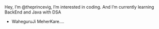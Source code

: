 Hey, I’m @theprincevig, I’m interested in coding. 
And I’m currently learning BackEnd and Java with DSA
- WaheguruJi MeherKare....

<!---
theprincevig/theprincevig is a ✨ special ✨ repository because its `README.md` (this file) appears on your GitHub profile.
You can click the Preview link to take a look at your changes.
--->
